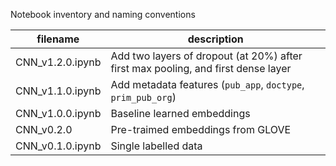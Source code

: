 Notebook inventory and naming conventions

|filename|description|
|---|---|
|CNN_v1.2.0.ipynb|Add two layers of dropout (at 20%) after first max pooling, and first dense layer|
|CNN_v1.1.0.ipynb|Add metadata features (`pub_app`, `doctype`, `prim_pub_org`)|
|CNN_v1.0.0.ipynb|Baseline learned embeddings|
|CNN_v0.2.0|Pre-traimed embeddings from GLOVE|
|CNN_v0.1.0.ipynb|Single labelled data|
